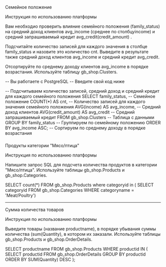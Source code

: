 Семейное положение

Инструкция по использованию платформы



Вам необходио проверить влияние семейного положения (family_status) на средний доход клиентов avg_income (среднее по столбцуincome) и средний запрашиваемый кредит avg_credit(credit_amount) .

Подсчитайте количество записей для каждого значения в столбце family_status и назовите это количество cnt. Выведите в результате также средний доход клиентов avg_income и средний кредит avg_credit.

Отсортируйте по среднему доходу клиентов avg_income в порядке возрастания.
Используйте таблицу gb_shop.Clusters.


-- Вы работаете с PostgreSQL
-- Введите свой код ниже

-- Подсчитываем количество записей, средний доход и средний кредит для каждого семейного положения
SELECT 
    family_status,               -- Семейное положение
    COUNT(*) AS cnt,             -- Количество записей для каждого значения семейного положения
    AVG(income) AS avg_income,   -- Средний доход клиентов
    AVG(credit_amount) AS avg_credit  -- Средний запрашиваемый кредит
FROM 
    gb_shop.Clusters              -- Таблица с данными
GROUP BY 
    family_status                 -- Группируем по семейному положению
ORDER BY 
    avg_income ASC;               -- Сортируем по среднему доходу в порядке возрастания
###

Продукты категории "Мясо/птица"

Инструкция по использованию платформы



Напишите запрос SQL для подсчета количества продуктов в категории "Мясо/птица". Используйте таблицы gb_shop.Products и gb_shop.Categories.

SELECT count(*) 
FROM gb_shop.Products 
where categoryid in (
SELECT categoryid FROM gb_shop.Categories 
WHERE categoryname = 'Meat/Poultry')

****


Сумма количества товаров

Инструкция по использованию платформы



Выведите товары (название productname), в порядке убывания суммы количества (sum(Quantity), в котором их заказали. Используйте таблицы gb_shop.Products и gb_shop.OrderDetails.



SELECT productname 
FROM gb_shop.Products
WHERE productid IN (
    SELECT productid 
    FROM gb_shop.OrderDetails
    GROUP BY productid
    ORDER BY SUM(Quantity) DESC
);
